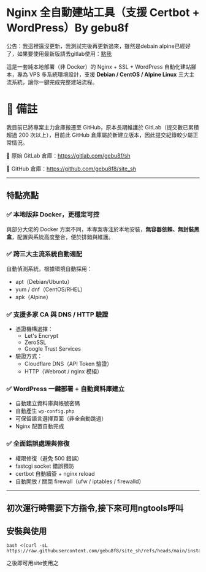 # Nginx 全自動建站工具（支援 Certbot + WordPress）By gebu8f

公告：我這裡還沒更新，我測試完後再更新過來，雖然是debain alpine已經好了，如果要使用最新版請去gitlab使用：[點我](https://gitlab.com/gebu8f/sh/-/tree/main/nginx?ref_type=heads)

這是一套純本地部署（非 Docker）的 Nginx + SSL + WordPress 自動化建站腳本，專為 VPS 多系統環境設計，支援 **Debian / CentOS / Alpine Linux** 三大主流系統，讓你一鍵完成完整建站流程。

# 📌 備註

我目前已將專案主力倉庫搬遷至 GitHub，原本長期維護於 GitLab（提交數已累積超過 200 次以上），目前此 GitHub 倉庫屬於新建立版本，因此提交紀錄較少屬正常情況。

🔗 原始 GitLab 倉庫：https://gitlab.com/gebu8f/sh

🔗 GitHub 倉庫：https://github.com/gebu8f8/site_sh

---

## 特點亮點

### ✅ 本地版非 Docker，更穩定可控
與部分大佬的 Docker 方案不同，本專案專注於本地安裝，**無容器依賴、無封裝黑盒**，配置與系統高度整合，便於排錯與維護。

### ✅ 跨三大主流系統自動適配
自動偵測系統，根據環境自動採用：
- apt（Debian/Ubuntu）
- yum / dnf（CentOS/RHEL）
- apk（Alpine）

### ✅ 支援多家 CA 與 DNS / HTTP 驗證
- 憑證機構選擇：
  - Let's Encrypt
  - ZeroSSL
  - Google Trust Services
- 驗證方式：
  - Cloudflare DNS（API Token 驗證）
  - HTTP（Webroot / nginx 模組）

### ✅ WordPress 一鍵部署 + 自動資料庫建立
- 自動建立資料庫與帳號密碼
- 自動產生 `wp-config.php`
- 可保留語言選擇頁面（非全自動跳過）
- Nginx 配置自動完成

### ✅ 全面錯誤處理與修復
- 權限修復（避免 500 錯誤）
- fastcgi socket 錯誤預防
- certbot 自動續簽 + nginx reload
- 自動開放 / 關閉 firewall（ufw / iptables / firewalld）

---

## 初次運行時需要下方指令,接下來可用ngtools呼叫

## 安裝與使用
```
bash <(curl -sL https://raw.githubusercontent.com/gebu8f8/site_sh/refs/heads/main/install.sh)
```
之後即可用site使用之
